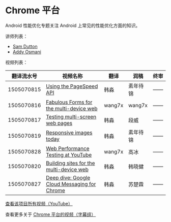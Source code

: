 # Chrome 平台

Android 性能优化专题关注 Android 上常见的性能优化方面的知识。

讲师列表：

*   [Sam Dutton](https://plus.google.com/+SamDutton)
*   [Addy Osmani](https://plus.google.com/+AddyOsmani)
 
视频列表：

| 翻译流水号 | 视频名称 | 翻译 | 润稿 | 终审 |
| -- | -- | -- | -- | -- |
| 1505070815 | [Using the PageSpeed API](https://pub.gfansub.com/Chrome/067-IO-Bytes-2014-Chrome_and_Web/1505070815-using-the-pagespeed-api.html)  | 韩淼 | 素年待锦 | —— |
| 1505070816 | [Fabulous Forms for the multi-device web](https://pub.gfansub.com/Chrome/067-IO-Bytes-2014-Chrome_and_Web/1505070816-fabulous-forms-for-the-multi-device-web.html)  | wang7x | wang7x | —— |
| 1505070817 | [Testing multi-screen web pages](https://pub.gfansub.com/Chrome/067-IO-Bytes-2014-Chrome_and_Web/1505070817-testing-multi-screen-web-pages.html)  | 韩淼 | 段威 | —— |
| 1505070819 | [Responsive images today](https://pub.gfansub.com/Chrome/067-IO-Bytes-2014-Chrome_and_Web/1505070819-responsive-images-today.html)  | 韩淼 | 素年待锦 | —— |
| 1505070828 | [Web Performance Testing at YouTube](https://pub.gfansub.com/Chrome/067-IO-Bytes-2014-Chrome_and_Web/1505070828-web-performance-testing-at-youtube.html)  | wang7x | 高冰 | —— |
| 1505070820 | [Building sites for the multi-device web](https://pub.gfansub.com/Chrome/067-IO-Bytes-2014-Chrome_and_Web/1505070820-building-sites-for-the-multi-device-web.html)  | 韩淼 | 韩晓健 | —— |
| 1505070827 | [Deep dive: Google Cloud Messaging for Chrome](https://pub.gfansub.com/Chrome/067-IO-Bytes-2014-Chrome_and_Web/1505070827-deep-dive-google-cloud-messaging-for-chrome.html)  | 韩淼 | 苏楚霖 | —— |

[查看该项目所有视频（YouTube）](https://www.youtube.com/playlist?list=PLOU2XLYxmsII8L540LbY5hdC23cmoZMhV)

查看更多关于 [Chrome 平台的视频（字幕组）](https://pub.gfansub.com/Chrome/index.html)
